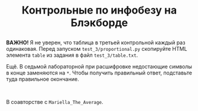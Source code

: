 # <p align="center"> Контрольные по инфобезу на Блэкборде #

**ВАЖНО!** Я не уверен, что таблица в третьей контрольной каждый раз одинаковая. Перед запуском `test_3/proportional.py` скопируйте HTML элемента `table` из задания в файл `test_3/table.txt`.

Ещё. В седьмой лабораторной при расшифровке недостающие символы в конце заменяются на `*`. Чтобы получить правильный ответ, подставьте туда правильное окончание.

<br/>

В соавторстве с `Mariella_The_Average`.